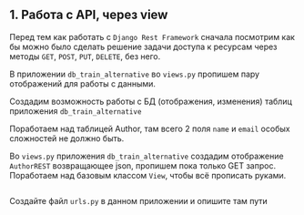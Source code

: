 ## 1. Работа с API, через view

Перед тем как работать с `Django Rest Framework` сначала посмотрим как бы можно было сделать
решение задачи доступа к ресурсам через методы `GET`, `POST`, `PUT`, `DELETE`, без него.

В приложении `db_train_alternative` во `views.py` пропишем пару отображений для работы с данными.

Создадим возможность работы с БД (отображения, изменения) таблиц приложения `db_train_alternative`

Поработаем над таблицей Author, там всего 2 поля `name` и `email` особых сложностей не должно быть.

Во `views.py` приложения `db_train_alternative` создадим отображение `AuthorREST` возвращающее json,
пропишем пока только GET запрос. Поработаем над базовым классом `View`, чтобы всё прописать руками.

```python

```

Создайте файл `urls.py` в данном приложении и опишите там пути

```python

```


